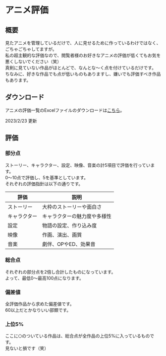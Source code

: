# アニメ評価

## 概要

見たアニメを管理しているだけで、人に見せるために作っているわけではなく、ごちゃごちゃしてますが。  
私の超主観的な評価なので、閲覧者様のお好きなアニメの評価が低くてもお気を悪くしないでください（笑）  
真剣に見ていない作品がほとんどで、なんとな～く点を付けているだけです。  
ちなみに、好きな作品でも点が低いものもありますし、嫌いでも評価すべき作品もあります。

## ダウンロード

アニメの評価一覧のExcelファイルのダウンロードは[こちら](https://github.com/yuusanx3/anime/raw/master/Anime.xlsx)。

2023/2/23 更新

## 評価

### 部分点

ストーリー、キャラクター、設定、映像、音楽の計5項目で評価を行っています。  
0～10点で評価し、5を基準としています。  
それぞれの評価指針は以下の通りです。

| 評価         | 説明                         |
| ------------ | ---------------------------- |
| ストーリー   | 大枠のストーリーや面白さ     |
| キャラクター | キャラクターの魅力度や多様性 |
| 設定         | 物語の設定、作り込み度       |
| 映像         | 作画、演出、画質             |
| 音楽         | 劇伴、OPやED、効果音         |

### 総合点

それぞれの部分点を2倍し合計したものになっています。    
よって、最低0～最高100点になります。

### 偏差値

全評価作品から求めた偏差値です。  
60以上だとかなりいい部類です。

### 上位5%

ここに`〇`のついている作品は、総合点が全作品の上位5%に入っているものです。  
見ないと損です（笑）
